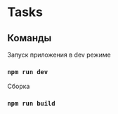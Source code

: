 # Tasks

## Команды

Запуск приложения в dev режиме

### `npm run dev`

Сборка

### `npm run build`
